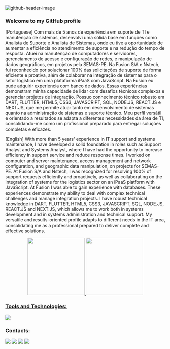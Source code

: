 ![github-header-image](https://user-images.githubusercontent.com/56963289/170269328-e2db4fde-9ea4-463b-b3f0-dca948882949.png)

### Welcome to my GitHub profile

[Portuguese]
Com mais de 5 anos de experiência em suporte de TI e manutenção de sistemas, desenvolvi uma sólida base em funções como Analista de Suporte e Analista de Sistemas, onde eu tive a oportunidade de aumentar a eficiência no atendimento de suporte e na redução do tempo de resposta. Atuei na manutenção de computadores e servidores, gerenciamento de acesso e configuração de redes, e manipulação de dados geográficos, em projetos pela SEMAS-PE.
Na Fusion S/A e Nstech, fui reconhecido por solucionar 100% das solicitações de suporte de forma eficiente e proativa, além de colaborar na integração de sistemas para o setor logístico em uma plataforma iPaaS com JavaScript. Na Fusion eu pude adquirir experiencia com banco de dados. Essas experiências demonstram minha capacidade de lidar com desafios técnicos complexos e gerenciar projetos de integração.
Possuo conhecimento técnico robusto em DART, FLUTTER, HTML5, CSS3, JAVASCRIPT, SQL, NODE.JS, REACT.JS e NEXT.JS, que me permite atuar tanto em desenvolvimento de sistemas quanto na administração de sistemas e suporte técnico. Meu perfil versátil e orientado a resultados se adapta a diferentes necessidades da área de TI, consolidando-me como um profissional preparado para entregar soluções completas e eficazes.

[English]
With more than 5 years' experience in IT support and systems maintenance, I have developed a solid foundation in roles such as Support Analyst and Systems Analyst, where I have had the opportunity to increase efficiency in support service and reduce response times. I worked on computer and server maintenance, access management and network configuration, and geographic data manipulation, on projects for SEMAS-PE.
At Fusion S/A and Nstech, I was recognized for resolving 100% of support requests efficiently and proactively, as well as collaborating on the integration of systems for the logistics sector on an iPaaS platform with JavaScript. At Fusion I was able to gain experience with databases. These experiences demonstrate my ability to deal with complex technical challenges and manage integration projects.
I have robust technical knowledge in DART, FLUTTER, HTML5, CSS3, JAVASCRIPT, SQL, NODE.JS, REACT.JS and NEXT.JS, which allows me to work both in systems development and in systems administration and technical support. My versatile and results-oriented profile adapts to different needs in the IT area, consolidating me as a professional prepared to deliver complete and effective solutions.

<div align = "center">
<a href="https://github.com/leandrucarvalho">
<img height="180em" src="https://github-readme-stats.vercel.app/api/top-langs/?username=leandrucarvalho&layout=compact&langs_count=7&theme=dracula"/>
<img height="180em" src="https://github-readme-stats.vercel.app/api?username=leandrucarvalho&show_icons=true&theme=dracula&include_all_commits=true&count_private=true"/>
</div>
          
### Tools and Technologies:
<div>
<p align="left">
  <a href="https://skillicons.dev">
    <img src="https://skillicons.dev/icons?i=git,vscode,docker,html,css,tailwind,js,nodejs,ts,react,nextjs,dart,flutter,mysql,prisma,postgres,vercel,postman,firebase,azure" />
  </a>
</p>
</div>
          
### Contacts:

<div>
<a href="https://www.instagram.com/29_carvalho/" target="_blank"><img src="https://img.shields.io/badge/-Instagram-%23E4405F?style=for-the-badge&logo=instagram&logoColor=white" target="_blank"></a>
<a href = "mailto:leandrucs@gmail.com"><img src="https://img.shields.io/badge/Gmail-D14836?style=for-the-badge&logo=gmail&logoColor=white" target="_blank"></a>
<a href="https://www.linkedin.com/in/leandro-c-s/" target="_blank"><img src="https://img.shields.io/badge/-LinkedIn-%230077B5?style=for-the-badge&logo=linkedin&logoColor=white" target="_blank"></a>
<a href="https://www.dio.me/users/leandrucs" target="_blank"><img src="https://img.shields.io/badge/-Meu%20Perfil%20na%20DIO-30A3DC?style=for-the-badge" target="_blank"></a>
</div>
